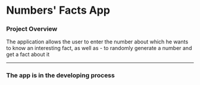 # Numbers' Facts App

### Project Overview
The application allows the user to enter the number about which he wants to know an interesting fact, as well as - to randomly generate a number and get a fact about it

---

### The app is in the developing process
